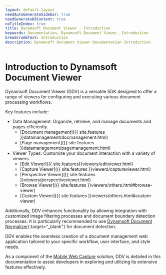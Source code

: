 ```yaml
---
layout: default-layout
needAutoGenerateSidebar: true
needGenerateH3Content: true
noTitleIndex: true
title: Dynamsoft Document Viewer - Introduction
keywords: Documentation, Dynamsoft Document Viewer, Introduction
breadcrumbText: Introduction
description: Dynamsoft Document Viewer Documentation Introduction
---
```


# Introduction to Dynamsoft Document Viewer

Dynamsoft Document Viewer (DDV) is a versatile SDK designed to offer a range of viewers for configuring and executing various document processing workflows.

Key features include:

- Data Management: Organize, retrieve, and manage documents and pages efficiently.
    - [Document management]({{ site.features }}datamanagement/docmanagement.html)
    - [Page management]({{ site.features }}datamanagement/pagemanagement.html)
- Viewer Types: Customize your document interaction with a variety of viewers.
    - [Edit Viewer]({{ site.features}}viewers/editviewer.html)
    - [Capture Viewer]({{ site.features }}viewers/captureviewer.html)
    - [Perspective Viewer]({{ site.features }}viewers/perspectiveviewer.html)
    - [Browse Viewer]({{ site.features }}viewers/others.html#browse-viewer)
    - [Custom Viewer]({{ site.features }}viewers/others.html#custom-viewer)

Additionally, DDV enhances functionality by allowing integration with customized image filtering processes and document boundary detection processes. It is particularly recommended to use [Dynamsoft Document Normalizer](https://www.dynamsoft.com/document-normalizer/docs/web/programming/javascript/){:target="_blank"} for document detection.

DDV enables the seamless creation of a document management web application tailored to your specific workflow, user interface, and style needs.

As a component of the [Mobile Web Capture](https://www.dynamsoft.com/use-cases/mobile-web-capture-sdk/?utm_content=nav-solutions) solution, DDV is detailed in this documentation to assist developers in exploring and utilizing its extensive features effectively.
